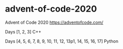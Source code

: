# advent-of-code-2020
Advent of Code 2020 https://adventofcode.com/

Days [1, 2, 3] C++

Days [4, 5, 6, 7, 8, 9, 10, 11, 12, 13p1, 14, 15, 16, 17] Python

